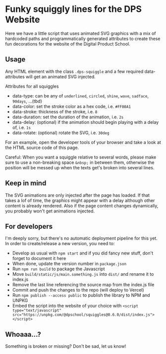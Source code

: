 # Funky squiggly lines for the DPS Website

Here we have a little script that uses animated SVG graphics with a mix of hardcoded paths and programmatically generated attributes to create these fun decorations for the website of the Digital Product School.



## Usage

Any HTML element with the class `.dps-squiggle` and a few required data-attributes will get an animated SVG injected.

Attributes for all squiggles

- data-type: can be any of `underlined`, `circled`, `shine`, `wave`, `sadface`, `90days`, ...(tbd)
- data-color: set the stroke color as a hex code, i.e. `#FF00A1`
- data-stroke: thickness of the stroke, i.e. `8`
- data-duration: set the duration of the animation, i.e. `2s`
- data-delay: (optional) if the animation should begin playing with a delay of, i.e. `1s`
- data-rotate: (optional) rotate the SVG, i.e. `30deg`

For an example, open the developer tools of your browser and take a look at the HTML source code of this page.

Careful: When you want a squiggle relative to several words, please make sure to use a non-breaking space `&nbsp;` in between them, otherwise the position will be messed up when the texts get's broken into several lines.


## Keep in mind

The SVG animations are only injected after the page has loaded. If that takes a lof of time, the graphics might appear with a delay although other content is already rendered. Also if the page content changes dynamically, you probably won't get animations injected.


## For developers

I'm deeply sorry, but there's no automatic deployment pipeline for this yet. In order to create/release a new version, you need to:

- Develop as usual with `npm start` and if you did fancy new stuff, don't forget to document it here
- When done, update the version number in `package.json`
- Run `npm run build` to package the Javascript
- Move `build/static/js/main.something.js` into `dist/` and rename it to index.js
- Remove the last line referencing the source map from the index.js file
- Commit and push the changes to the repo (will deploy to Vercel)
- Run `npm publish --access public` to publish the library to NPM and UNPKG
- Embed the script into the website of your choice with `<script type="text/javascript" src="https://unpkg.com/@dpschool/squiggles@0.6.0/dist/index.js"></script>`

## Whoaaa...?

Something is broken or missing? Don't be sad, let us know!